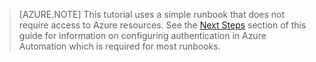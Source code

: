 > [AZURE.NOTE]
> This tutorial uses a simple runbook that does not require access to Azure resources.  See the [Next Steps](#nextsteps) section of this guide for information on configuring authentication in Azure Automation which is required for most runbooks. 

